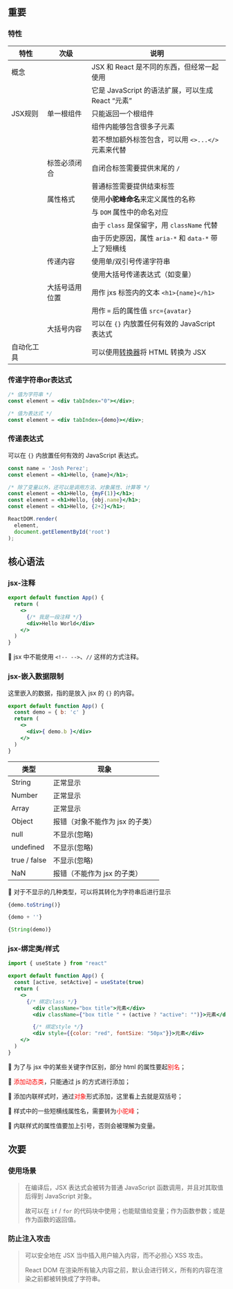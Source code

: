## 重要

### 特性

| 特性       | 次级           | 说明                                                         |
| ---------- | -------------- | ------------------------------------------------------------ |
| 概念       |                | JSX 和 React 是不同的东西，但经常一起使用                    |
|            |                | 它是 JavaScript 的语法扩展，可以生成 React “元素”            |
| JSX规则    | 单一根组件     | 只能返回一个根组件                                           |
|            |                | 组件内能够包含很多子元素                                     |
|            |                | 若不想加额外标签包含，可以用 `<>...</> `元素来代替           |
|            | 标签必须闭合   | 自闭合标签需要提供末尾的 `/`                                 |
|            |                | 普通标签需要提供结束标签                                     |
|            | 属性格式       | 使用**小驼峰命名**来定义属性的名称                           |
|            |                | 与 `DOM` 属性中的命名对应                                    |
|            |                | 由于 `class` 是保留字，用 `className` 代替                   |
|            |                | 由于历史原因，属性 `aria-*` 和 `data-*` 带上了短横线         |
|            | 传递内容       | 使用单/双引号传递字符串                                      |
|            |                | 使用大括号传递表达式（如变量）                               |
|            | 大括号适用位置 | 用作 jxs 标签内的文本 `<h1>{name}</h1>`                      |
|            |                | 用作 `=` 后的属性值  `src={avatar}`                          |
|            | 大括号内容     | 可以在 `{}` 内放置任何有效的 JavaScript 表达式               |
| 自动化工具 |                | 可以使用[转换器](https://transform.tools/html-to-jsx)将 HTML 转换为 JSX |



### 传递字符串or表达式

```jsx
/* 值为字符串 */
const element = <div tabIndex="0"></div>;

/* 值为表达式 */
const element = <div tabIndex={demo}></div>;
```



### 传递表达式

可以在 `{}` 内放置任何有效的 JavaScript 表达式。

```jsx
const name = 'Josh Perez';
const element = <h1>Hello, {name}</h1>;

/* 除了变量以外，还可以是调用方法、对象属性、计算等 */
const element = <h1>Hello, {myF(1)}</h1>;
const element = <h1>Hello, {obj.name}</h1>;
const element = <h1>Hello, {2+2}</h1>;

ReactDOM.render(
  element,
  document.getElementById('root')
);
```



## 核心语法

### jsx-注释

```jsx
export default function App() {
  return (
    <>
      {/* 我是一段注释 */}
      <div>Hello World</div>
    </>
  )
}
```

:octopus: jsx 中不能使用 `<!-- -->`、`//` 这样的方式注释。



### jsx-嵌入数据限制

这里嵌入的数据，指的是放入 jsx 的 `{}` 的内容。

```jsx
export default function App() {
  const demo = { b: 'c' }
  return (
    <>
      <div>{ demo.b }</div>
    </>
  )
}
```

| 类型         | 现象                            |
| ------------ | ------------------------------- |
| String       | 正常显示                        |
| Number       | 正常显示                        |
| Array        | 正常显示                        |
| Object       | 报错（对象不能作为 jsx 的子类） |
| null         | 不显示(忽略)                    |
| undefined    | 不显示(忽略)                    |
| true / false | 不显示(忽略)                    |
| NaN          | 报错（不能作为 jsx 的子类）     |

:ghost: 对于不显示的几种类型，可以将其转化为字符串后进行显示

```jsx
{demo.toString()}

{demo + ''}

{String(demo)}
```



### jsx-绑定类/样式

```jsx
import { useState } from "react"

export default function App() {
  const [active, setActive] = useState(true)
  return (
    <>
      {/* 绑定class */}
        <div className="box title">元素</div>
        <div className={"box title " + (active ? "active": "")}>元素</div>

        {/* 绑定style */}
        <div style={{color: "red", fontSize: "50px"}}>元素</div>
    </>
  )
}
```

:whale: 为了与 jsx 中的某些关键字作区别，部分 html 的属性要起<span style="color: #ff0000">别名</span>；

:turtle: <span style="color: #ff0000">添加动态类</span>，只能通过 js 的方式进行添加；

:ghost: 添加内联样式时，通过<span style="color: #ff0000">对象</span>形式添加，这里看上去就是双括号；

:whale: 样式中的一些短横线属性名，需要转为<span style="color: #ff0000">小驼峰</span>；

:whale: 内联样式的属性值要加上引号，否则会被理解为变量。



## 次要

### 使用场景

> 在编译后，JSX 表达式会被转为普通 JavaScript 函数调用，并且对其取值后得到 JavaScript 对象。
>
> 故可以在 `if` / `for` 的代码块中使用；也能赋值给变量；作为函数参数；或是作为函数的返回值。



### 防止注入攻击

> 可以安全地在 JSX 当中插入用户输入内容，而不必担心 XSS 攻击。
>
> React DOM 在渲染所有输入内容之前，默认会进行转义，所有的内容在渲染之前都被转换成了字符串。










